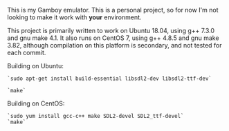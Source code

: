This is my Gamboy emulator. This is a personal project, so for now I'm not looking to make it work with **your** environment.

This project is primarily written to work on Ubuntu 18.04, using g++ 7.3.0 and gnu make 4.1. It also runs on CentOS 7, using g++ 4.8.5 and gnu make 3.82, although compilation on this platform is secondary, and not tested for each commit.

Building on Ubuntu:

	`sudo apt-get install build-essential libsdl2-dev libsdl2-ttf-dev`

	`make`

Building on CentOS:

	`sudo yum install gcc-c++ make SDL2-devel SDL2_ttf-devel`
	`make`

